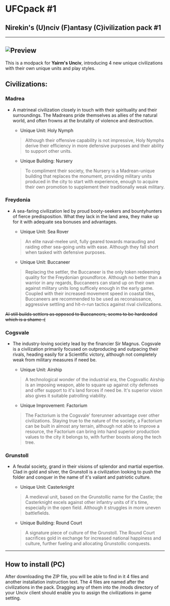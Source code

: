 # UFCpack #1
## Nirekin's (U)nciv (F)antasy (C)ivilization pack #1
---
![Preview](https://cdn.discordapp.com/attachments/556615339849416736/697388981201141760/UFCpack1SHORTER2.png)
---
This is a modpack for **Yairm's Unciv**, introducing 4 new unique civilizations with their own unique units and play styles.
## Civilizations:
### Madrea
* A matrineal civilization closely in touch with their spirituality and their surroundings. The Madreans pride themselves as allies of the natural world, and often frowns at the brutality of violence and destruction.

  * Unique Unit: Holy Nymph
  >Although their offensive capability is not impressive, Holy Nymphs derive their efficiency in more defensive purposes and their ability to support other units.
  
  * Unique Building: Nursery
  >To compliment their society, the Nursery is a Madrean-unique building that replaces the monument, providing military units produced in the city to start with experience, enough to acquire their own promotion to supplement their traditionally weak military.

### Freydonia
* A sea-faring civilization led by proud booty-seekers and bountyhunters of fierce predisposition. What they lack in the land area, they make up for it with adequate sea bonuses and advantages.

  * Unique Unit: Sea Rover
  >An elite naval-melee unit, fully geared towards marauding and raiding other sea-going units with ease. Although they fall short when tasked with defensive purposes.
  
  * Unique Unit: Buccaneer
  >Replacing the settler, the Buccaneer is the only token redeeming quality for the Freydonian groundforce. Although no better than a warrior in any regards, Buccaneers can stand up on their own against military units long sufficely enough in the early game. Coupled with their increased movement speed in coastal tiles, Buccaneers are recommended to be used as reconaissance, aggressive settling and hit-n-run tactics against rival civilizations.
  
~~AI still builds settlers as opposed to Buccaneers, seems to be hardcoded which is a shame :(~~

### Cogsvale
* The industry-loving society lead by the financier Sir Magnus. Cogsvale is a civilization primarily focused on outproducing and outpacing their rivals, heading easily for a Scientific victory, although not completely weak from military measures if need be.

  * Unique Unit: Airship
  >A technological wonder of the industrial era, the Cogsvallic Airship is an imposing weapon, able to square up against city defenses and offer support to it's land forces if need be. It's superior vision also gives it suitable patrolling viability.
  
  * Unique Improvement: Factorium
  >The Factorium is the Cogsvale' forerunner advantage over other civilizations. Staying true to the nature of the society, a Factorium can be built in almost any terrain, although not able to improve a resource, the Factorium can bring into hand superior production values to the city it belongs to, with further boosts along the tech tree.
  
### Grunstoll
* A feudal society, grand in their visions of splendor and martial expertise. Clad in gold and silver, the Grunstoll is a civilization looking to push the folder and conquer in the name of it's valiant and patriotic culture.

  * Unique Unit: Casterknight
  > A medieval unit, based on the Grunstollic name for the Castle; the Casterknight excels against other infantry units of it's time, especially in the open field. Although it struggles in more uneven battlefields.
  
  * Unique Building: Round Court
  > A signature piece of culture of the Grunstoll. The Round Court sacrifices gold in exchange for increased national happiness and culture, further fueling and allocating Grunstollic conquests.
---
## How to install (PC)
After downloading the ZIP file, you will be able to find in it 4 files and another installation instruction text. The 4 files are named after the civilizations in the pack. Dragging any of them into the /mods directory of your Unciv client should enable you to assign the civilizations in game setting.
